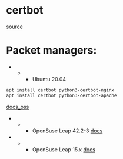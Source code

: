 # certbot
[source](https://github.com/certbot/certbot)

# Packet managers:

- - - Ubuntu 20.04
```bash
apt install certbot python3-certbot-nginx
apt install certbot python3-certbot-apache
```
[docs_oss](https://certbot.eff.org/docs/install.html#installing-from-source)

- - - OpenSuse Leap 42.2-3
[docs](https://en.opensuse.org/Let%E2%80%99s_Encrypt)

- - - OpenSuse Leap 15.x
[docs](https://snapcraft.io/install/certbot/opensuse)
